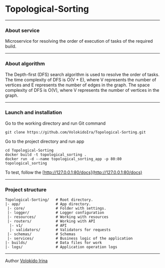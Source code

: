 # Topological-Sorting
***
### About service
Microservice for resolving the order of execution of tasks of the required build.
***
### About algorithm
The Depth-first (DFS) search algorithm is used to resolve the order of tasks. The time complexity of DFS is O(V + E), 
where V represents the number of vertices and E represents the number of edges in the graph.
The space complexity of DFS is O(V), where V represents the number of vertices in the graph.
***
### Launch and installation

Go to the working directory and run Git command
```commandline
git clone https://github.com/VolokidoIra/Topological-Sorting.git
```
Go to the project directory and run app
```commandline
cd Topological-Sorting
docker build -t topological_sorting . 
docker run -d --name topological_sorting_app -p 80:80 topological_sorting 
```
To test, follow the [http://127.0.0.1:80/docs](http://127.0.0.1:80/docs)
***
### Project structure
    Topological-Sorting/   # Root directory.
    |- app/                # App directory.
     |- core/              # Folder with settings.
     |- logger/            # Logger configuration
     |- resources/         # Working with resources
     |- routers/           # Working with API
      |- v1/               # API
      |- validators/       # Validators for requests
     |- schemas/           # Schemas
     |- services/          # Business logic of the application
    |- builds/             # Data files for work
    |- logs/               # Application operation logs
***
Author 
[Volokido Irina](https://www.linkedin.com/in/ira-volokido-292978231/)
